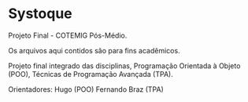 Systoque
========

Projeto Final - COTEMIG Pós-Médio.

Os arquivos aqui contidos são para fins acadêmicos.

Projeto final integrado das disciplinas, Programação Orientada à Objeto (POO), Técnicas de Programação Avançada (TPA).

Orientadores: Hugo (POO) Fernando Braz (TPA)
